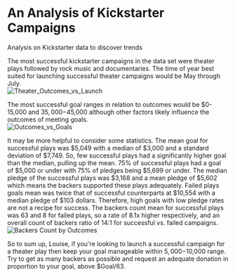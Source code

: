 # An Analysis of Kickstarter Campaigns
Analysis on Kickstarter data to discover trends

The most successful kickstarter campaigns in the data set were theater plays followed by rock music and documentaries.  The time of year best suited for launching successful theater campaigns would be May through July.  
![Theater_Outcomes_vs_Launch](https://user-images.githubusercontent.com/100544761/159764488-5fb27f81-3701-4e58-baa9-52b9b0203b2d.png)

The most successful goal ranges in relation to outcomes would be $0-15,000 and $35,000-$45,000 although other factors likely influence the outcomes of meeting goals.  
![Outcomes_vs_Goals](https://user-images.githubusercontent.com/100544761/159764473-7b331b1f-107c-425c-bf74-2364b4bfa03b.png)

It may be more helpful to consider some statistics.  The mean goal for successful plays was $5,049 with a median of $3,000 and a standard deviation of $7,749.  So, few successful plays had a significantly higher goal than the median, pulling up the mean.  75% of successful plays had a goal of $5,000 or under with 75% of pledges being $5,699 or under.  The median pledge of the successful plays was $3,168 and a mean pledge of $5,602 which means the backers supported these plays adequately.  Failed plays goals mean was twice that of successful counterparts at $10,554 with a median pledge of $103 dollars. Therefore, high goals with low pledge rates are not a recipe for success.  The backers count mean for successful plays was 63 and 8 for failed plays, so a rate of 8.1x higher respectively, and an overall count of backers ratio of 14:1 for successful vs. failed campaigns.
![Backers Count by Outcomes](https://user-images.githubusercontent.com/100544761/159765455-287d398e-27aa-4299-beb8-cc9852e1c025.png)

So to sum up, Louise, if you're looking to launch a successful campaign for a theater play then keep your goal manageable within $5,000-$10,000 range.  Try to get as many backers as possible and request an adequate donation in proportion to your goal, above $Goal/63.
